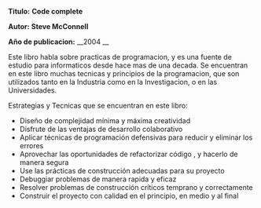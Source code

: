**Titulo:** __Code complete__

**Autor:** __Steve McConnell__

**Año de publicacion:** __2004 __


Este libro habla sobre practicas de programacion, y es una fuente de estudio para informaticos desde hace mas de una decada.
Se encuentran en este libro muchas tecnicas y principios de la programacion, que son utilizados tanto en la Industria como en la Investigacion,
o en las Universidades.

Estrategias y Tecnicas que se encuentran en este libro:

* Diseño de complejidad mínima y máxima creatividad
* Disfrute de las ventajas de desarrollo colaborativo
* Aplicar técnicas de programación defensivas para reducir y eliminar los errores
* Aprovechar las oportunidades de refactorizar código , y hacerlo de manera segura
* Use las prácticas de construcción adecuadas para su proyecto
* Debuggiar problemas de manera rapida y eficaz
* Resolver problemas de construcción críticos temprano y correctamente
* Construir el proyecto con calidad en el principio, en medio y al final
